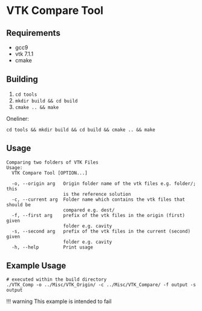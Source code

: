 # VTK Compare Tool

## Requirements

- gcc9
- vtk 7.1.1
- cmake

## Building


1. `cd tools`
2. `mkdir build && cd build`
3. `cmake .. && make`

Oneliner:

```
cd tools && mkdir build && cd build && cmake .. && make
```

## Usage

```shell
Comparing two folders of VTK Files
Usage:
  VTK Compare Tool [OPTION...]

  -o, --origin arg   Origin folder name of the vtk files e.g. folder/; this
                     is the reference solution
  -c, --current arg  Folder name which contains the vtk files that should be
                     compared e.g. dest/
  -f, --first arg    prefix of the vtk files in the origin (first) given
                     folder e.g. cavity
  -s, --second arg   prefix of the vtk files in the current (second) given
                     folder e.g. cavity
  -h, --help         Print usage
```

## Example Usage

```shell
# executed within the build directory
./VTK_Comp -o ../Misc/VTK_Origin/ -c ../Misc/VTK_Compare/ -f output -s output
```

!!! warning
    This example is intended to fail